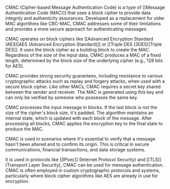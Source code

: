 CMAC (Cipher-based Message Authentication Code) is a type of [[Message Authentication Code (MAC)]] that uses a block cipher to provide data integrity and authenticity assurances. Developed as a replacement for older MAC algorithms like CBC-MAC, CMAC addresses some of their limitations and provides a more secure approach for authenticating messages.

CMAC operates on block ciphers like [[Advanced Encryption Standard (AES)|AES (Advanced Encryption Standard)]] or [[Triple DES (3DES)|Triple DES]]. It uses the block cipher as a building block to create the MAC. Regardless of the size of the input data, CMAC produces a MAC of a fixed length, determined by the block size of the underlying cipher (e.g., 128 bits for AES).

CMAC provides strong security guarantees, including resistance to various cryptographic attacks such as replay and forgery attacks, when used with a secure block cipher. Like other MACs, CMAC requires a secret key shared between the sender and receiver. The MAC is generated using this key and can only be verified by someone who possesses the same key.

CMAC processes the input message in blocks. If the last block is not the size of the cipher's block size, it's padded. The algorithm maintains an internal state, which is updated with each block of the message. After processing all blocks, CMAC applies the encryption key to the final state to produce the MAC.

CMAC is used in scenarios where it's essential to verify that a message hasn't been altered and to confirm its origin. This is critical in secure communications, financial transactions, and data storage systems.

It is used in protocols like [[IPsec]] (Internet Protocol Security) and [[TLS]] (Transport Layer Security), CMAC can be used for message authentication. CMAC is often employed in custom cryptographic protocols and systems, particularly where block cipher algorithms like AES are already in use for encryption.
